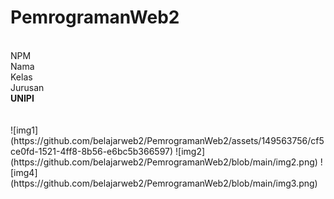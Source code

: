 # PemrogramanWeb2
<br>
NPM <br>
Nama <br>
Kelas <br>
Jurusan <br>
<b>UNIPI</b> <br>
<br>
<br>
![img1](https://github.com/belajarweb2/PemrogramanWeb2/assets/149563756/cf5ce0fd-1521-4ff8-8b56-e6bc5b366597)
![img2](https://github.com/belajarweb2/PemrogramanWeb2/blob/main/img2.png)
![img4](https://github.com/belajarweb2/PemrogramanWeb2/blob/main/img3.png)
